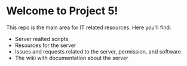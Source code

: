 # Welcome to Project 5!

This repo is the main area for IT related resources. Here you'll find:

- Server realted scripts
- Resources for the server
- Issues and requests related to the server, permission, and software
- The wiki with documentation about the server

